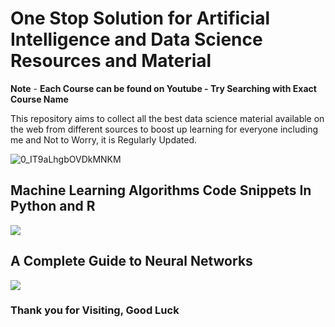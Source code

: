 # One Stop Solution for Artificial Intelligence and Data Science Resources and Material

**Note** - **Each Course can be found on Youtube - Try Searching with Exact Course Name**

This repository aims to collect all the best data science material available on the web from different sources to boost up learning for everyone including me and Not to Worry, it is Regularly Updated.

![0_IT9aLhgbOVDkMNKM](https://user-images.githubusercontent.com/42691222/154684309-e9172138-2237-474f-9abc-36436a594de4.png)


## Machine Learning Algorithms Code Snippets In Python and R

![](Readme%20Image/ML%20Algorithms%20in%20Python%20and%20R.jpg)

## A Complete Guide to Neural Networks

![](Readme%20Image/Complete%20Neural%20Networks.png)

### Thank you for Visiting, Good Luck 
